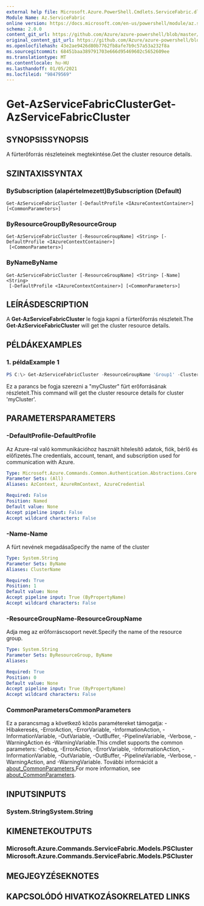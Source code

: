 ```yaml
---
external help file: Microsoft.Azure.PowerShell.Cmdlets.ServiceFabric.dll-Help.xml
Module Name: Az.ServiceFabric
online version: https://docs.microsoft.com/en-us/powershell/module/az.servicefabric/get-azservicefabriccluster
schema: 2.0.0
content_git_url: https://github.com/Azure/azure-powershell/blob/master/src/ServiceFabric/ServiceFabric/help/Get-AzServiceFabricCluster.md
original_content_git_url: https://github.com/Azure/azure-powershell/blob/master/src/ServiceFabric/ServiceFabric/help/Get-AzServiceFabricCluster.md
ms.openlocfilehash: 43e2ae9426d80b7762fb8afe7b9c57a53a232f8a
ms.sourcegitcommit: 68451baa389791703e666d95469602c5652609ee
ms.translationtype: MT
ms.contentlocale: hu-HU
ms.lasthandoff: 01/05/2021
ms.locfileid: "98479569"
---
```

# <span data-ttu-id="db899-101">Get-AzServiceFabricCluster</span><span class="sxs-lookup"><span data-stu-id="db899-101">Get-AzServiceFabricCluster</span></span>

## <span data-ttu-id="db899-102">SYNOPSIS</span><span class="sxs-lookup"><span data-stu-id="db899-102">SYNOPSIS</span></span>
<span data-ttu-id="db899-103">A fürterőforrás részleteinek megtekintése.</span><span class="sxs-lookup"><span data-stu-id="db899-103">Get the cluster resource details.</span></span>

## <span data-ttu-id="db899-104">SZINTAXIS</span><span class="sxs-lookup"><span data-stu-id="db899-104">SYNTAX</span></span>

### <span data-ttu-id="db899-105">BySubscription (alapértelmezett)</span><span class="sxs-lookup"><span data-stu-id="db899-105">BySubscription (Default)</span></span>
```
Get-AzServiceFabricCluster [-DefaultProfile <IAzureContextContainer>] [<CommonParameters>]
```

### <span data-ttu-id="db899-106">ByResourceGroup</span><span class="sxs-lookup"><span data-stu-id="db899-106">ByResourceGroup</span></span>
```
Get-AzServiceFabricCluster [-ResourceGroupName] <String> [-DefaultProfile <IAzureContextContainer>]
 [<CommonParameters>]
```

### <span data-ttu-id="db899-107">ByName</span><span class="sxs-lookup"><span data-stu-id="db899-107">ByName</span></span>
```
Get-AzServiceFabricCluster [-ResourceGroupName] <String> [-Name] <String>
 [-DefaultProfile <IAzureContextContainer>] [<CommonParameters>]
```

## <span data-ttu-id="db899-108">LEÍRÁS</span><span class="sxs-lookup"><span data-stu-id="db899-108">DESCRIPTION</span></span>
<span data-ttu-id="db899-109">A **Get-AzServiceFabricCluster** le fogja kapni a fürterőforrás részleteit.</span><span class="sxs-lookup"><span data-stu-id="db899-109">The **Get-AzServiceFabricCluster** will get the cluster resource details.</span></span>

## <span data-ttu-id="db899-110">PÉLDÁK</span><span class="sxs-lookup"><span data-stu-id="db899-110">EXAMPLES</span></span>

### <span data-ttu-id="db899-111">1. példa</span><span class="sxs-lookup"><span data-stu-id="db899-111">Example 1</span></span>
```powershell
PS C:\> Get-AzServiceFabricCluster -ResourceGroupName 'Group1' -ClusterName 'Contoso01SFCluster'
```

<span data-ttu-id="db899-112">Ez a parancs be fogja szerezni a "myCluster" fürt erőforrásának részleteit.</span><span class="sxs-lookup"><span data-stu-id="db899-112">This command will get the cluster resource details for cluster 'myCluster'.</span></span>

## <span data-ttu-id="db899-113">PARAMETERS</span><span class="sxs-lookup"><span data-stu-id="db899-113">PARAMETERS</span></span>

### <span data-ttu-id="db899-114">-DefaultProfile</span><span class="sxs-lookup"><span data-stu-id="db899-114">-DefaultProfile</span></span>
<span data-ttu-id="db899-115">Az Azure-ral való kommunikációhoz használt hitelesítő adatok, fiók, bérlő és előfizetés.</span><span class="sxs-lookup"><span data-stu-id="db899-115">The credentials, account, tenant, and subscription used for communication with Azure.</span></span>

```yaml
Type: Microsoft.Azure.Commands.Common.Authentication.Abstractions.Core.IAzureContextContainer
Parameter Sets: (All)
Aliases: AzContext, AzureRmContext, AzureCredential

Required: False
Position: Named
Default value: None
Accept pipeline input: False
Accept wildcard characters: False
```

### <span data-ttu-id="db899-116">-Name</span><span class="sxs-lookup"><span data-stu-id="db899-116">-Name</span></span>
<span data-ttu-id="db899-117">A fürt nevének megadása</span><span class="sxs-lookup"><span data-stu-id="db899-117">Specify the name of the cluster</span></span>

```yaml
Type: System.String
Parameter Sets: ByName
Aliases: ClusterName

Required: True
Position: 1
Default value: None
Accept pipeline input: True (ByPropertyName)
Accept wildcard characters: False
```

### <span data-ttu-id="db899-118">-ResourceGroupName</span><span class="sxs-lookup"><span data-stu-id="db899-118">-ResourceGroupName</span></span>
<span data-ttu-id="db899-119">Adja meg az erőforráscsoport nevét.</span><span class="sxs-lookup"><span data-stu-id="db899-119">Specify the name of the resource group.</span></span>

```yaml
Type: System.String
Parameter Sets: ByResourceGroup, ByName
Aliases:

Required: True
Position: 0
Default value: None
Accept pipeline input: True (ByPropertyName)
Accept wildcard characters: False
```

### <span data-ttu-id="db899-120">CommonParameters</span><span class="sxs-lookup"><span data-stu-id="db899-120">CommonParameters</span></span>
<span data-ttu-id="db899-121">Ez a parancsmag a következő közös paramétereket támogatja: -Hibakeresés, -ErrorAction, -ErrorVariable, -InformationAction, -InformationVariable, -OutVariable, -OutBuffer, -PipelineVariable, -Verbose, -WarningAction és -WarningVariable.</span><span class="sxs-lookup"><span data-stu-id="db899-121">This cmdlet supports the common parameters: -Debug, -ErrorAction, -ErrorVariable, -InformationAction, -InformationVariable, -OutVariable, -OutBuffer, -PipelineVariable, -Verbose, -WarningAction, and -WarningVariable.</span></span> <span data-ttu-id="db899-122">További információt a [about_CommonParameters.](http://go.microsoft.com/fwlink/?LinkID=113216)</span><span class="sxs-lookup"><span data-stu-id="db899-122">For more information, see [about_CommonParameters](http://go.microsoft.com/fwlink/?LinkID=113216).</span></span>

## <span data-ttu-id="db899-123">INPUTS</span><span class="sxs-lookup"><span data-stu-id="db899-123">INPUTS</span></span>

### <span data-ttu-id="db899-124">System.String</span><span class="sxs-lookup"><span data-stu-id="db899-124">System.String</span></span>

## <span data-ttu-id="db899-125">KIMENETEK</span><span class="sxs-lookup"><span data-stu-id="db899-125">OUTPUTS</span></span>

### <span data-ttu-id="db899-126">Microsoft.Azure.Commands.ServiceFabric.Models.PSCluster</span><span class="sxs-lookup"><span data-stu-id="db899-126">Microsoft.Azure.Commands.ServiceFabric.Models.PSCluster</span></span>

## <span data-ttu-id="db899-127">MEGJEGYZÉSEK</span><span class="sxs-lookup"><span data-stu-id="db899-127">NOTES</span></span>

## <span data-ttu-id="db899-128">KAPCSOLÓDÓ HIVATKOZÁSOK</span><span class="sxs-lookup"><span data-stu-id="db899-128">RELATED LINKS</span></span>
